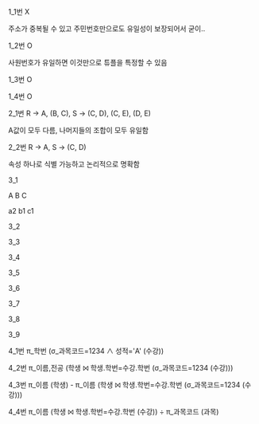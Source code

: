 1_1번  X

주소가 중복될 수 있고 주민번호만으로도 유일성이 보장되어서 굳이..

1_2번  O

사원번호가 유일하면 이것만으로 튜플을 특정할 수 있음

1_3번  O

1_4번  O



2_1번 R -> A, (B, C), S -> (C, D), (C, E), (D, E)

A값이 모두 다름, 나머지들의 조합이 모두 유일함

2_2번 R -> A, S -> (C, D)

속성 하나로 식별 가능하고 논리적으로 명확함



3_1

A  B	C

a2  b1	c1

3_2

3_3

3_4

3_5

3_6

3_7

3_8

3_9



4_1번  π_학번 (σ_과목코드=1234 ∧ 성적='A' (수강))

4_2번  π_이름,전공 (학생 ⨝ 학생.학번=수강.학번 (σ_과목코드=1234 (수강)))

4_3번  π_이름 (학생) - π_이름 (학생 ⨝ 학생.학번=수강.학번 (σ_과목코드=1234 (수강)))

4_4번  π_이름 (학생 ⨝ 학생.학번=수강.학번 (수강)) ÷ π_과목코드 (과목)
